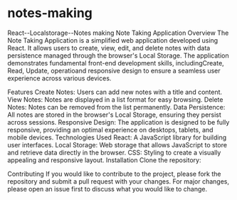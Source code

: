 # notes-making
React--Localstorage--Notes making
Note Taking Application
Overview
The Note Taking Application is a simplified web application developed using React. It allows users to create, view, edit, and delete notes with data persistence managed through the browser's Local Storage. The application demonstrates fundamental front-end development skills, includingCreate,  Read, Update, operatioand responsive design to ensure a seamless user experience across various devices.

Features
Create Notes: Users can add new notes with a title and content.
View Notes: Notes are displayed in a list format for easy browsing.
Delete Notes: Notes can be removed from the list permanently.
Data Persistence: All notes are stored in the browser's Local Storage, ensuring they persist across sessions.
Responsive Design: The application is designed to be fully responsive, providing an optimal experience on desktops, tablets, and mobile devices.
Technologies Used
React: A JavaScript library for building user interfaces.
Local Storage: Web storage that allows JavaScript to store and retrieve data directly in the browser.
CSS: Styling to create a visually appealing and responsive layout.
Installation
Clone the repository:

Contributing
If you would like to contribute to the project, please fork the repository and submit a pull request with your changes. For major changes, please open an issue first to discuss what you would like to change.


